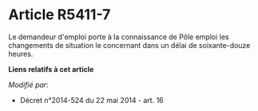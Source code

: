 # Article R5411-7

Le demandeur d'emploi porte à la connaissance de                Pôle emploi les changements de situation le concernant dans
un délai de soixante-douze heures.

**Liens relatifs à cet article**

_Modifié par_:

  - Décret n°2014-524 du 22 mai 2014 - art. 16
